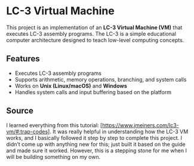 # LC-3 Virtual Machine  
This project is an implementation of an **LC-3 Virtual Machine (VM)** that executes LC-3 assembly programs. The LC-3 is a simple educational computer architecture designed to teach low-level computing concepts.  

## Features  
- Executes LC-3 assembly programs  
- Supports arithmetic, memory operations, branching, and system calls  
- Works on **Unix (Linux/macOS)** and **Windows**  
- Handles system calls and input buffering based on the platform

## Source  
I learned everything from this tutorial: [https://www.jmeiners.com/lc3-vm/#:trap-codes]. It was really helpful in understanding how the LC-3 VM works, and I basically followed it step by step to complete this project. I didn’t come up with anything new for this; just built it based on the guide and made sure it worked. However, this is a stepping stone for me when I will be building something on my own.
